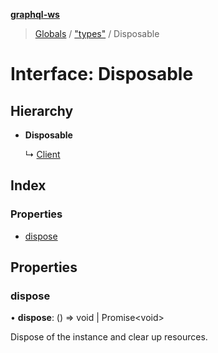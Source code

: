 **[graphql-ws](../README.md)**

> [Globals](../README.md) / ["types"](../modules/_types_.md) / Disposable

# Interface: Disposable

## Hierarchy

* **Disposable**

  ↳ [Client](_client_.client.md)

## Index

### Properties

* [dispose](_types_.disposable.md#dispose)

## Properties

### dispose

•  **dispose**: () => void \| Promise<void\>

Dispose of the instance and clear up resources.
